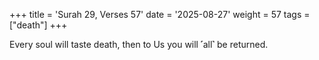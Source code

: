 +++
title = 'Surah 29, Verses 57'
date = '2025-08-27'
weight = 57
tags = ["death"]
+++

Every soul will taste death, then to Us you will ˹all˺ be returned.